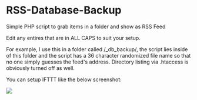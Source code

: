 # RSS-Database-Backup
Simple PHP script to grab items in a folder and show as RSS Feed



Edit any entires that are in ALL CAPS to suit your setup.

For example, I use this in a folder called /_db_backup/, the script lies inside of this folder and the script has a 36 character randomized file name so that no one simply guesses the feed's address. Directory listing via .htaccess is obviously turned off as well.

You can setup IFTTT like the below screenshot:

<img src="https://i.imgur.com/rPemWjy.jpg">
